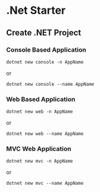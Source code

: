 # .Net Starter

## Create .NET Project

### Console Based Application
```
dotnet new console -n AppName
```
or 
```
dotnet new console --name AppName
```

### Web Based Application
```
dotnet new web -n AppName
```
or 
```
dotnet new web --name AppName
```
### MVC Web Application
```
dotnet new mvc -n AppName
```
or 
```
dotnet new mvc --name AppName
